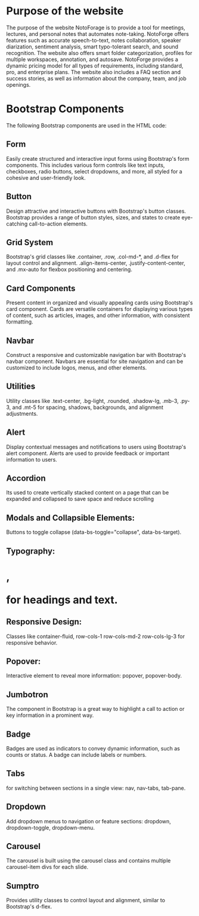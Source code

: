 # Purpose of the website
The purpose of the website NotoForage is to provide a tool for meetings, lectures, and personal notes that automates note-taking. NotoForge offers features such as accurate speech-to-text, 
notes collaboration, speaker diarization, sentiment analysis, smart typo-tolerant search, and sound recognition. The website also offers smart folder categorization, profiles for multiple workspaces, annotation, and autosave. 
NotoForge provides a dynamic pricing model for all types of requirements, including standard, pro, and enterprise plans. The website also includes a FAQ section and success stories, as well as information about the company, team, and job openings.

# Bootstrap Components
The following Bootstrap components are used in the HTML code:

## Form

Easily create structured and interactive input forms using Bootstrap's form components. This includes various form controls like text inputs, checkboxes, radio buttons, select dropdowns, and more, all styled for a cohesive and user-friendly look.

## Button

Design attractive and interactive buttons with Bootstrap's button classes. Bootstrap provides a range of button styles, sizes, and states to create eye-catching call-to-action elements.

## Grid System

Bootstrap's grid classes like .container, .row, .col-md-*, and .d-flex for layout control and alignment.
.align-items-center, .justify-content-center, and .mx-auto for flexbox positioning and centering.

## Card Components

Present content in organized and visually appealing cards using Bootstrap's card component. Cards are versatile containers for displaying various types of content, such as articles, images, and other information, with consistent formatting.

## Navbar

Construct a responsive and customizable navigation bar with Bootstrap's navbar component. Navbars are essential for site navigation and can be customized to include logos, menus, and other elements.

## Utilities

Utility classes like .text-center, .bg-light, .rounded, .shadow-lg, .mb-3, .py-3, and .mt-5 for spacing, shadows, backgrounds, and alignment adjustments.

## Alert

Display contextual messages and notifications to users using Bootstrap's alert component. Alerts are used to provide feedback or important information to users.

## Accordion

Its used to create vertically stacked content on a page that can be expanded and collapsed to save space and reduce scrolling

## Modals and Collapsible Elements:

Buttons to toggle collapse (data-bs-toggle="collapse", data-bs-target).

## Typography:

<h1 class="display-4 fw-bold">, <p class="fs-5 text-muted"> for headings and text.

## Responsive Design:

Classes like container-fluid, row-cols-1 row-cols-md-2 row-cols-lg-3 for responsive behavior.

## Popover:

Interactive element to reveal more information: popover, popover-body.

## Jumbotron 
The component in Bootstrap is a great way to highlight a call to action or key information in a prominent way.

## Badge

Badges are used as indicators to convey dynamic information, such as counts or status. A badge can include labels or numbers.

## Tabs

for switching between sections in a single view: nav, nav-tabs, tab-pane.

## Dropdown

Add dropdown menus to navigation or feature sections: dropdown, dropdown-toggle, dropdown-menu.

## Carousel

The carousel is built using the carousel class and contains multiple carousel-item divs for each slide.

## Sumptro 

Provides utility classes to control layout and alignment, similar to Bootstrap's d-flex.





